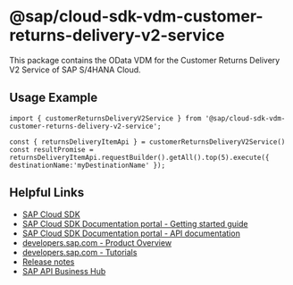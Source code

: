 # @sap/cloud-sdk-vdm-customer-returns-delivery-v2-service

This package contains the OData VDM for the Customer Returns Delivery V2 Service of SAP S/4HANA Cloud.

## Usage Example
```
import { customerReturnsDeliveryV2Service } from '@sap/cloud-sdk-vdm-customer-returns-delivery-v2-service';

const { returnsDeliveryItemApi } = customerReturnsDeliveryV2Service()
const resultPromise = returnsDeliveryItemApi.requestBuilder().getAll().top(5).execute({ destinationName:'myDestinationName' });

```

## Helpful Links

- [SAP Cloud SDK](https://github.com/SAP/cloud-sdk-js)
- [SAP Cloud SDK Documentation portal - Getting started guide](https://sap.github.io/cloud-sdk/docs/js/getting-started)
- [SAP Cloud SDK Documentation portal - API documentation](https://sap.github.io/cloud-sdk/docs/js/api)
- [developers.sap.com - Product Overview](https://developers.sap.com/topics/cloud-sdk.html)
- [developers.sap.com - Tutorials](https://developers.sap.com/tutorial-navigator.html?tag=software-product:technology-platform/sap-cloud-sdk&tag=tutorial:type/tutorial&tag=programming-tool:javascript)
- [Release notes](https://help.sap.com/doc/2324e9c3b28748a4ae2ad08166d77675/1.0/en-US/js-index.html)
- [SAP API Business Hub](https://api.sap.com/)
